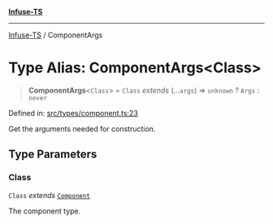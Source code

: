 [**Infuse-TS**](../README.md)

***

[Infuse-TS](../README.md) / ComponentArgs

# Type Alias: ComponentArgs\<Class\>

> **ComponentArgs**\<`Class`\> = `Class` *extends* (...`args`) => `unknown` ? `Args` : `never`

Defined in: [src/types/component.ts:23](https://github.com/D-Kay6/Infuse-TS/blob/1387e3f339bea91025c5da407e0b7dff28feffb5/src/types/component.ts#L23)

Get the arguments needed for construction.

## Type Parameters

### Class

`Class` *extends* [`Component`](Component.md)

The component type.

